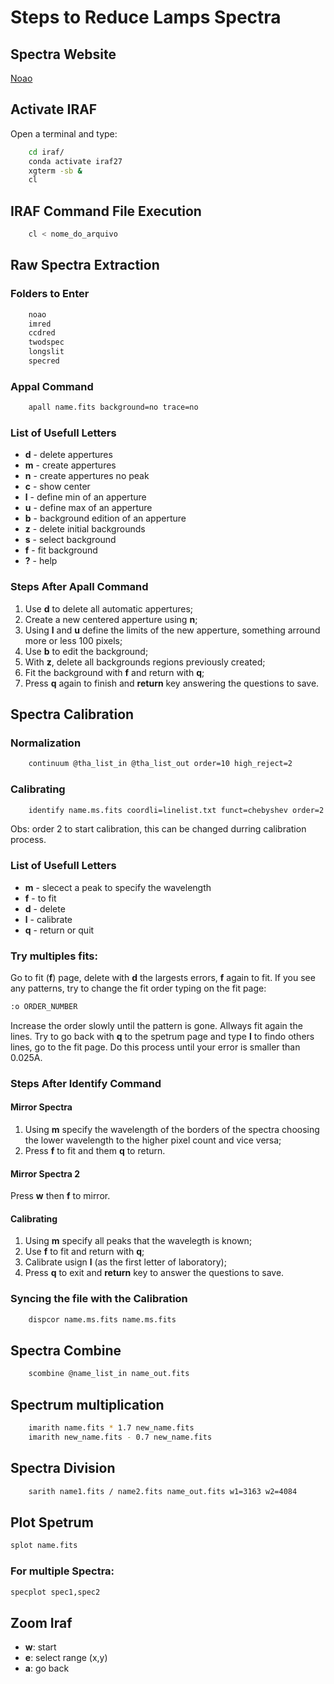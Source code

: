# Steps to Reduce Lamps Spectra
## Spectra Website

[Noao](http://iraf.noao.edu/specatlas/)

## Activate IRAF
Open a terminal and type:
```bash
    cd iraf/
    conda activate iraf27
    xgterm -sb &
    cl
```

## IRAF Command File Execution
```bash
    cl < nome_do_arquivo
```

## Raw Spectra Extraction
### Folders to Enter
```bash
    noao
    imred
    ccdred
    twodspec
    longslit
    specred
```

### Appal Command
```bash
    apall name.fits background=no trace=no
```

### List of Usefull Letters
* **d** - delete appertures
* **m** - create appertures
* **n** - create appertures no peak
* **c** - show center
* **l** - define min of an apperture
* **u** - define max of an apperture
* **b** - background edition of an apperture
* **z** - delete initial backgrounds
* **s** - select background
* **f** - fit background
* **?** - help

### Steps After Apall Command
1. Use **d** to delete all automatic appertures;
2. Create a new centered apperture using **n**;
3. Using **l** and **u** define the limits of the new apperture, something arround more or less 100 pixels;
4. Use **b** to edit the background;
5. With **z**, delete all backgrounds regions previously created;
6. Fit the background with **f** and return with **q**;
7. Press **q** again to finish and **return** key answering the questions to save.


## Spectra Calibration
### Normalization
```bash
    continuum @tha_list_in @tha_list_out order=10 high_reject=2
```


### Calibrating
```bash
    identify name.ms.fits coordli=linelist.txt funct=chebyshev order=2
```
Obs: order 2 to start calibration, this can be changed durring calibration process.

### List of Usefull Letters
* **m** - slecect a peak to specify the wavelength
* **f** - to fit
* **d** - delete
* **l** - calibrate
* **q** - return or quit

### Try multiples fits:
Go to fit (**f**) page, delete with **d** the largests errors, **f** again to fit. If you see any patterns, try to change the fit order typing on the fit page:
```bash
:o ORDER_NUMBER
```
Increase the order slowly until the pattern is gone. Allways fit again the lines. Try to go back with **q** to the spetrum page and type **l** to findo others lines, go to the fit page. Do this process until your error is smaller than 0.025A.

### Steps After Identify Command
#### Mirror Spectra
1. Using **m** specify the wavelength of the borders of the spectra choosing the lower wavelength to the higher pixel count and vice versa;
2. Press **f** to fit and them **q** to return.

#### Mirror Spectra 2
Press **w** then **f** to mirror.

#### Calibrating
1. Using **m** specify all peaks that the wavelegth is known;
2. Use **f** to fit and return with **q**;
3. Calibrate usign **l** (as the first letter of laboratory);
4. Press **q** to exit and **return** key to answer the questions to save.

### Syncing the file with the Calibration
```bash
    dispcor name.ms.fits name.ms.fits
```

## Spectra Combine
```bash
    scombine @name_list_in name_out.fits
```

## Spectrum multiplication
```bash
    imarith name.fits * 1.7 new_name.fits
    imarith new_name.fits - 0.7 new_name.fits
```

## Spectra Division
```bash
    sarith name1.fits / name2.fits name_out.fits w1=3163 w2=4084
```

## Plot Spetrum
```bash
splot name.fits
```
### For multiple Spectra:
```bash
specplot spec1,spec2
```

## Zoom Iraf
- **w**: start  
- **e**: select range (x,y)  
- **a**: go back  







